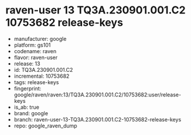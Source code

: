 # raven-user 13 TQ3A.230901.001.C2 10753682 release-keys
- manufacturer: google
- platform: gs101
- codename: raven
- flavor: raven-user
- release: 13
- id: TQ3A.230901.001.C2
- incremental: 10753682
- tags: release-keys
- fingerprint: google/raven/raven:13/TQ3A.230901.001.C2/10753682:user/release-keys
- is_ab: true
- brand: google
- branch: raven-user-13-TQ3A.230901.001.C2-10753682-release-keys
- repo: google_raven_dump

